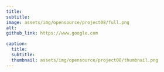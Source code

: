 ```yaml
---
title: 
subtitle: 
image: assets/img/opensource/project08/full.png
alt: 
github_link: https://www.google.com

caption:
  title: 
  subtitle: 
  thumbnail: assets/img/opensource/project08/thumbnail.png
---
```


